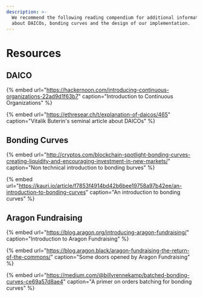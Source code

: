 ```yaml
---
description: >-
  We recommend the following reading compendium for additional informations
  about DAICOs, bonding curves and the design of our implementation.
---
```


# Resources



## DAICO

{% embed url="https://hackernoon.com/introducing-continuous-organizations-22ad9d1f63b7" caption="Introduction to Continuous Organizations" %}

{% embed url="https://ethresear.ch/t/explanation-of-daicos/465" caption="Vitalik Buterin\'s seminal article about DAICOs" %}

## Bonding Curves

{% embed url="http://cryptos.com/blockchain-spotlight-bonding-curves-creating-liquidity-and-encouraging-investment-in-new-markets/" caption="Non technical introduction to bonding burves" %}

{% embed url="https://kauri.io/article/f7853f4914bd42b6bee19758a97b42ee/an-introduction-to-bonding-curves" caption="An introduction to bonding curves" %}

## Aragon Fundraising

{% embed url="https://blog.aragon.org/introducing-aragon-fundraising/" caption="Introduction to Aragon Fundraising" %}

{% embed url="https://blog.aragon.black/aragon-fundraising-the-return-of-the-commons/" caption="Some doors opened by Aragon Fundraising" %}

{% embed url="https://medium.com/@billyrennekamp/batched-bonding-curves-ce69a57d8ae4" caption="A primer on orders batching for bonding curves" %}

